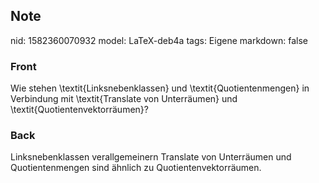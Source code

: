 ## Note
nid: 1582360070932
model: LaTeX-deb4a
tags: Eigene
markdown: false

### Front
Wie stehen \textit{Linksnebenklassen} und \textit{Quotientenmengen} in Verbindung mit \textit{Translate von Unterräumen} und \textit{Quotientenvektorräumen}?

### Back
Linksnebenklassen verallgemeinern Translate von Unterräumen und Quotientenmengen sind ähnlich zu Quotientenvektorräumen.
